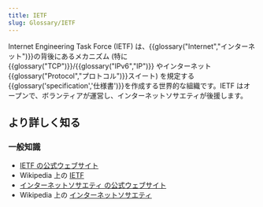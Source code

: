 ```yaml
---
title: IETF
slug: Glossary/IETF
---
```


Internet Engineering Task Force (IETF) は、{{glossary("Internet","インターネット")}}の背後にあるメカニズム (特に {{glossary("TCP")}}/{{glossary("IPv6","IP")}} やインターネット{{glossary("Protocol","プロトコル")}}スイート) を規定する{{glossary('specification','仕様書')}}を作成する世界的な組織です。IETF はオープンで、ボランティアが運営し、インターネットソサエティが後援します。

## より詳しく知る

### 一般知識

- [IETF の公式ウェブサイト](https://www.ietf.org/)
- Wikipedia 上の [IETF](https://ja.wikipedia.org/wiki/Internet_Engineering_Task_Force)
- [インターネットソサエティ の公式ウェブサイト](https://www.internetsociety.org/)
- Wikipedia 上の [インターネットソサエティ](https://ja.wikipedia.org/wiki/インターネットソサエティ)
